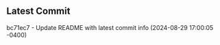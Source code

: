 
## Latest Commit
bc71ec7 - Update README with latest commit info (2024-08-29 17:00:05 -0400) <Yunxi-Zhou>
